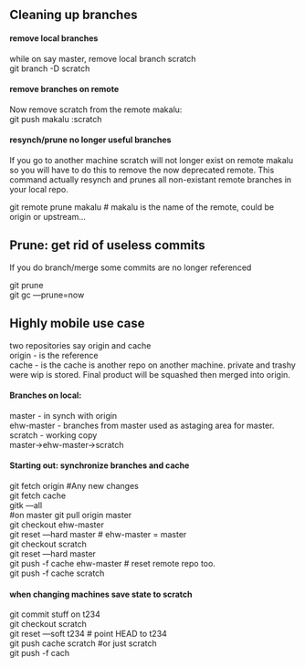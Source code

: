 Cleaning up branches
--------------------

#### remove local branches

while on say master, remove local branch scratch\
git branch -D scratch

#### remove branches on remote

Now remove scratch from the remote makalu:\
git push makalu :scratch

#### resynch/prune no longer useful branches

If you go to another machine scratch will not longer exist on remote
makalu so you will have to do this to remove the now deprecated remote.
This command actually resynch and prunes all non-existant remote
branches in your local repo.

git remote prune makalu \# makalu is the name of the remote, could be
origin or upstream…

Prune: get rid of useless commits
---------------------------------

If you do branch/merge some commits are no longer referenced

git prune\
git gc —prune=now

Highly mobile use case
----------------------

two repositories say origin and cache\
origin - is the reference\
cache - is the cache is another repo on another machine. private and
trashy were wip is stored. Final product will be squashed then merged
into origin.

#### Branches on local:

master - in synch with origin\
ehw-master - branches from master used as astaging area for master.\
scratch - working copy\
master-\>ehw-master-\>scratch

#### Starting out: synchronize branches and cache

git fetch origin \#Any new changes\
git fetch cache\
gitk —all\
\#on master git pull origin master\
git checkout ehw-master\
git reset —hard master \# ehw-master = master\
git checkout scratch\
git reset —hard master\
git push -f cache ehw-master \# reset remote repo too.\
git push -f cache scratch

#### when changing machines save state to scratch

git commit stuff on t234\
git checkout scratch\
git reset —soft t234 \# point HEAD to t234\
git push cache scratch \#or just scratch\
git push -f cach
